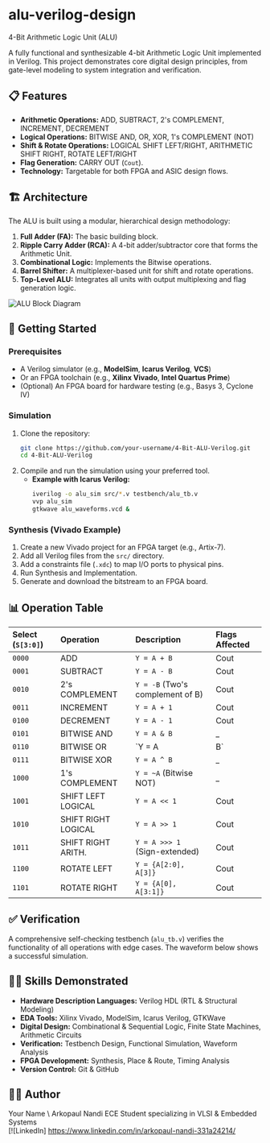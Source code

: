 # alu-verilog-design

4-Bit Arithmetic Logic Unit (ALU)

A fully functional and synthesizable 4-bit Arithmetic Logic Unit implemented in Verilog. This project demonstrates core digital design principles, from gate-level modeling to system integration and verification.

## 📋 Features

*   **Arithmetic Operations:** ADD, SUBTRACT, 2's COMPLEMENT, INCREMENT, DECREMENT
*   **Logical Operations:** BITWISE AND, OR, XOR, 1's COMPLEMENT (NOT)
*   **Shift & Rotate Operations:** LOGICAL SHIFT LEFT/RIGHT, ARITHMETIC SHIFT RIGHT, ROTATE LEFT/RIGHT
*   **Flag Generation:** CARRY OUT (`Cout`).
*   **Technology:** Targetable for both FPGA and ASIC design flows.

## 🏗️ Architecture

The ALU is built using a modular, hierarchical design methodology:
1.  **Full Adder (FA):** The basic building block.
2.  **Ripple Carry Adder (RCA):** A 4-bit adder/subtractor core that forms the Arithmetic Unit.
3.  **Combinational Logic:** Implements the Bitwise operations.
4.  **Barrel Shifter:** A multiplexer-based unit for shift and rotate operations.
5.  **Top-Level ALU:** Integrates all units with output multiplexing and flag generation logic.

![ALU Block Diagram](https://drive.google.com/file/d/1826ClNwZgxaarjU6J1BAeB1okHGEasOl/view?usp=drive_link)

## 🚀 Getting Started

### Prerequisites

*   A Verilog simulator (e.g., **ModelSim**, **Icarus Verilog**, **VCS**)
*   Or an FPGA toolchain (e.g., **Xilinx Vivado**, **Intel Quartus Prime**)
*   (Optional) An FPGA board for hardware testing (e.g., Basys 3, Cyclone IV)

### Simulation

1.  Clone the repository:
    ```bash
    git clone https://github.com/your-username/4-Bit-ALU-Verilog.git
    cd 4-Bit-ALU-Verilog
    ```
2.  Compile and run the simulation using your preferred tool.
    *   **Example with Icarus Verilog:**
        ```bash
        iverilog -o alu_sim src/*.v testbench/alu_tb.v
        vvp alu_sim
        gtkwave alu_waveforms.vcd &
        ```

### Synthesis (Vivado Example)

1.  Create a new Vivado project for an FPGA target (e.g., Artix-7).
2.  Add all Verilog files from the `src/` directory.
3.  Add a constraints file (`.xdc`) to map I/O ports to physical pins.
4.  Run Synthesis and Implementation.
5.  Generate and download the bitstream to an FPGA board.

## 📊 Operation Table

| Select (`S[3:0]`)  | Operation          | Description                      | Flags Affected        |
| :----------------- | :----------------- | :------------------------------- | :-------------------- |
| `0000`             | ADD                | `Y = A + B`                      | Cout                  |
| `0001`             | SUBTRACT           | `Y = A - B`                      | Cout                  |
| `0010`             | 2's COMPLEMENT     | `Y = -B` (Two's complement of B) | Cout                  |
| `0011`             | INCREMENT          | `Y = A + 1`                      | Cout                  |
| `0100`             | DECREMENT          | `Y = A - 1`                      | Cout                  |
| `0101`             | BITWISE AND        | `Y = A & B`                      |  _                    |
| `0110`             | BITWISE OR         | `Y = A | B`                      |  _                    |
| `0111`             | BITWISE XOR        | `Y = A ^ B`                      |  _                    |
| `1000`             | 1's COMPLEMENT     | `Y = ~A` (Bitwise NOT)           |  _                    |
| `1001`             | SHIFT LEFT LOGICAL | `Y = A << 1`                     | Cout                  |
| `1010`             | SHIFT RIGHT LOGICAL| `Y = A >> 1`                     | Cout                  |
| `1011`             | SHIFT RIGHT ARITH. | `Y = A >>> 1` (Sign-extended)    | Cout                  |
| `1100`             | ROTATE LEFT        | `Y = {A[2:0], A[3]}`             | Cout                  |
| `1101`             | ROTATE RIGHT       | `Y = {A[0], A[3:1]}`             | Cout                  |

## ✅ Verification

A comprehensive self-checking testbench (`alu_tb.v`) verifies the functionality of all operations with edge cases. The waveform below shows a successful simulation.


## 👨‍💻 Skills Demonstrated

*   **Hardware Description Languages:** Verilog HDL (RTL & Structural Modeling)
*   **EDA Tools:** Xilinx Vivado, ModelSim, Icarus Verilog, GTKWave
*   **Digital Design:** Combinational & Sequential Logic, Finite State Machines, Arithmetic Circuits
*   **Verification:** Testbench Design, Functional Simulation, Waveform Analysis
*   **FPGA Development:** Synthesis, Place & Route, Timing Analysis
*   **Version Control:** Git & GitHub


## 🙋‍♂️ Author

Your Name \ Arkopaul Nandi
ECE Student specializing in VLSI & Embedded Systems \
[![LinkedIn] https://www.linkedin.com/in/arkopaul-nandi-331a24214/
